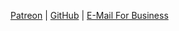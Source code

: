 [Patreon](https://www.patreon.com/DiKiyBimer) | [GitHub](https://github.com/DiKiyBimer) | [E-Mail For Business](mailto:vigo.commercial@icloud.com)
